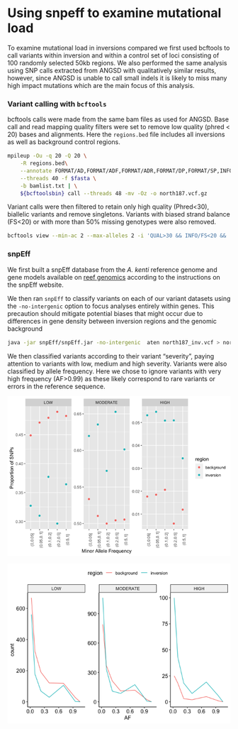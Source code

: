 Using snpeff to examine mutational load
================

To examine mutational load in inversions compared we first used bcftools
to call variants within inversion and within a control set of loci
consisting of 100 randomly selected 50kb regions. We also performed the
same analysis using SNP calls extracted from ANGSD with qualitatively
similar results, however, since ANGSD is unable to call small indels it
is likely to miss many high impact mutations which are the main focus of
this analysis.

### Variant calling with `bcftools`

bcftools calls were made from the same bam files as used for ANGSD. Base
call and read mapping quality filters were set to remove low quality
(phred \< 20) bases and alignments. Here the `regions.bed` file includes
all inversions as well as background control regions.

``` bash
mpileup -Ou -q 20 -Q 20 \
    -R regions.bed\
    --annotate FORMAT/AD,FORMAT/ADF,FORMAT/ADR,FORMAT/DP,FORMAT/SP,INFO/AD,INFO/ADF,INFO/ADR \
    --threads 40 -f $fasta \
    -b bamlist.txt | \
    ${bcftoolsbin} call --threads 48 -mv -Oz -o north187.vcf.gz
```

Variant calls were then filtered to retain only high quality
(Phred\<30), biallelic variants and remove singletons. Variants with
biased strand balance (FS\<20) or with more than 50% missing genotypes
were also removed.

``` bash
bcftools view --min-ac 2 --max-alleles 2 -i 'QUAL>30 && INFO/FS<20 &&  F_PASS(FORMAT/GT!="mis") > 0.5' -R inversion_mappable.bed north187.vcf.gz  > north187_inv.vcf
```

### snpEff

We first built a snpEff database from the *A. kenti* reference genome
and gene models available on [reef
genomics](http://aten.reefgenomics.org/) according to the instructions
on the snpEff website.

We then ran `snpEff` to classify variants on each of our variant
datasets using the `-no-intergenic` option to focus analyses entirely
within genes. This precaution should mitigate potential biases that
might occur due to differences in gene density between inversion regions
and the genomic background

``` bash
java -jar snpEff/snpEff.jar -no-intergenic  aten north187_inv.vcf > north187_inv.snpeff.vcf
```

We then classified variants according to their variant “severity”,
paying attention to variants with low, medium and high severity.
Variants were also classified by allele frequency. Here we chose to
ignore variants with very high frequency (AF\>0.99) as these likely
correspond to rare variants or errors in the reference sequence.

![](12.snpeff_files/figure-gfm/unnamed-chunk-2-1.png)<!-- -->

![](12.snpeff_files/figure-gfm/unnamed-chunk-3-1.png)<!-- -->
